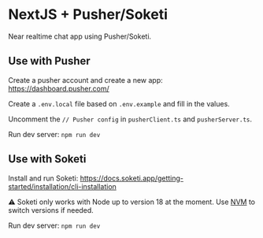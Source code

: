 # NextJS + Pusher/Soketi

Near realtime chat app using Pusher/Soketi.

## Use with Pusher

Create a pusher account and create a new app: https://dashboard.pusher.com/

Create a `.env.local` file based on `.env.example` and fill in the values.

Uncomment the `// Pusher config` in `pusherClient.ts` and `pusherServer.ts`.

Run dev server: `npm run dev`

## Use with Soketi

Install and run Soketi: https://docs.soketi.app/getting-started/installation/cli-installation

⚠️ Soketi only works with Node up to version 18 at the moment. Use [NVM](https://github.com/nvm-sh/nvm) to switch versions if needed.

Run dev server: `npm run dev`

